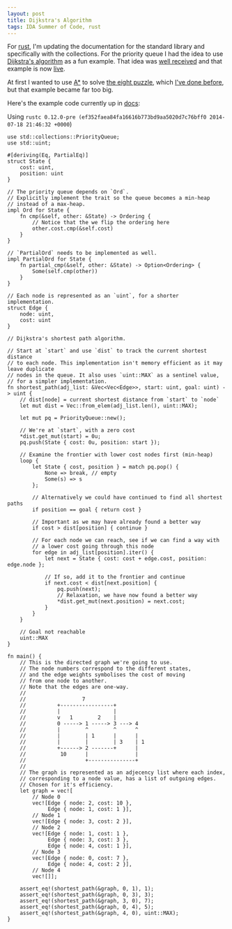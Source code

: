 ```yaml
---
layout: post
title: Dijkstra's Algorithm
tags: IDA Summer of Code, rust
---
```


For [rust][], I'm updating the documentation for the standard library and specifically with the collections. For the priority queue I had the idea to use [Dijkstra's algorithm][dijkstra] as a fun example. That idea was [well received][pr] and that example is now [live][doc].

At first I wanted to use [A\*][] to solve [the eight puzzle][15-puzzle], which [I've done before][eight-post], but that example became far too big.

Here's the example code currently up in [docs][doc]:

Using `rustc 0.12.0-pre (ef352faea84fa16616b773bd9aa5020d7c76bff0 2014-07-18 21:46:32 +0000`)

```{.rust}
use std::collections::PriorityQueue;
use std::uint;

#[deriving(Eq, PartialEq)]
struct State {
    cost: uint,
    position: uint
}

// The priority queue depends on `Ord`.
// Explicitly implement the trait so the queue becomes a min-heap
// instead of a max-heap.
impl Ord for State {
    fn cmp(&self, other: &State) -> Ordering {
        // Notice that the we flip the ordering here
        other.cost.cmp(&self.cost)
    }
}

// `PartialOrd` needs to be implemented as well.
impl PartialOrd for State {
    fn partial_cmp(&self, other: &State) -> Option<Ordering> {
        Some(self.cmp(other))
    }
}

// Each node is represented as an `uint`, for a shorter implementation.
struct Edge {
    node: uint,
    cost: uint
}

// Dijkstra's shortest path algorithm.

// Start at `start` and use `dist` to track the current shortest distance
// to each node. This implementation isn't memory efficient as it may leave duplicate
// nodes in the queue. It also uses `uint::MAX` as a sentinel value,
// for a simpler implementation.
fn shortest_path(adj_list: &Vec<Vec<Edge>>, start: uint, goal: uint) -> uint {
    // dist[node] = current shortest distance from `start` to `node`
    let mut dist = Vec::from_elem(adj_list.len(), uint::MAX);

    let mut pq = PriorityQueue::new();

    // We're at `start`, with a zero cost
    *dist.get_mut(start) = 0u;
    pq.push(State { cost: 0u, position: start });

    // Examine the frontier with lower cost nodes first (min-heap)
    loop {
        let State { cost, position } = match pq.pop() {
            None => break, // empty
            Some(s) => s
        };

        // Alternatively we could have continued to find all shortest paths
        if position == goal { return cost }

        // Important as we may have already found a better way
        if cost > dist[position] { continue }

        // For each node we can reach, see if we can find a way with
        // a lower cost going through this node
        for edge in adj_list[position].iter() {
            let next = State { cost: cost + edge.cost, position: edge.node };

            // If so, add it to the frontier and continue
            if next.cost < dist[next.position] {
                pq.push(next);
                // Relaxation, we have now found a better way
                *dist.get_mut(next.position) = next.cost;
            }
        }
    }

    // Goal not reachable
    uint::MAX
}

fn main() {
    // This is the directed graph we're going to use.
    // The node numbers correspond to the different states,
    // and the edge weights symbolises the cost of moving
    // from one node to another.
    // Note that the edges are one-way.
    //
    //                  7
    //          +-----------------+
    //          |                 |
    //          v   1        2    |
    //          0 -----> 1 -----> 3 ---> 4
    //          |        ^        ^      ^
    //          |        | 1      |      |
    //          |        |        | 3    | 1
    //          +------> 2 -------+      |
    //           10      |               |
    //                   +---------------+
    //
    // The graph is represented as an adjecency list where each index,
    // corresponding to a node value, has a list of outgoing edges.
    // Chosen for it's efficiency.
    let graph = vec![
        // Node 0
        vec![Edge { node: 2, cost: 10 },
             Edge { node: 1, cost: 1 }],
        // Node 1
        vec![Edge { node: 3, cost: 2 }],
        // Node 2
        vec![Edge { node: 1, cost: 1 },
             Edge { node: 3, cost: 3 },
             Edge { node: 4, cost: 1 }],
        // Node 3
        vec![Edge { node: 0, cost: 7 },
             Edge { node: 4, cost: 2 }],
        // Node 4
        vec![]];

    assert_eq!(shortest_path(&graph, 0, 1), 1);
    assert_eq!(shortest_path(&graph, 0, 3), 3);
    assert_eq!(shortest_path(&graph, 3, 0), 7);
    assert_eq!(shortest_path(&graph, 0, 4), 5);
    assert_eq!(shortest_path(&graph, 4, 0), uint::MAX);
}
```

[rust]: http://rust-lang.org/
[pr]: https://github.com/rust-lang/rust/pull/15857 "#15857"
[dijkstra]: http://en.wikipedia.org/wiki/Dijkstra%27s_algorithm "Dijkstra's algorithm"
[doc]: http://doc.rust-lang.org/std/collections/priority_queue/index.html "rust priority_queue doc"
[15-puzzle]: http://en.wikipedia.org/wiki/15_puzzle
[eight-post]: /blog/2014/01/21/8-puzzle_in_rust/ "rust code for 8-puzzle"
[A\*]: http://en.wikipedia.org/wiki/A*_search_algorithm "A* search algorithm"

